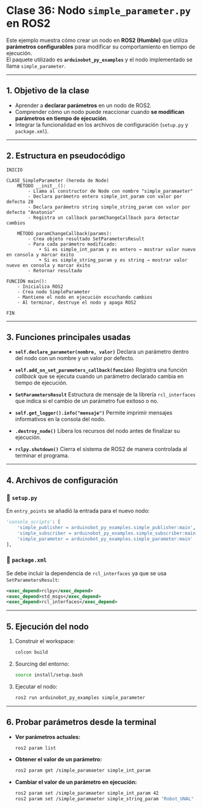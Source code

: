 # Clase 36: Nodo `simple_parameter.py` en ROS2

Este ejemplo muestra cómo crear un nodo en **ROS2 (Humble)** que utiliza **parámetros configurables** para modificar su comportamiento en tiempo de ejecución.  
El paquete utilizado es **`arduinobot_py_examples`** y el nodo implementado se llama `simple_parameter`.

---

## 1. Objetivo de la clase

- Aprender a **declarar parámetros** en un nodo de ROS2.
- Comprender cómo un nodo puede reaccionar cuando **se modifican parámetros en tiempo de ejecución**.
- Integrar la funcionalidad en los archivos de configuración (`setup.py` y `package.xml`).

---

## 2. Estructura en pseudocódigo

```pseudocode
INICIO

CLASE SimpleParameter (hereda de Node)
    MÉTODO __init__():
        - Llama al constructor de Node con nombre "simple_paramaeter"
        - Declara parámetro entero simple_int_param con valor por defecto 28
        - Declara parámetro string simple_string_param con valor por defecto "Anatonio"
        - Registra un callback paramChangeCallback para detectar cambios

    MÉTODO paramChangeCallback(params):
        - Crea objeto resultado SetParametersResult
        - Para cada parámetro modificado:
            • Si es simple_int_param y es entero → mostrar valor nuevo en consola y marcar éxito
            • Si es simple_string_param y es string → mostrar valor nuevo en consola y marcar éxito
        - Retornar resultado

FUNCIÓN main():
    - Inicializa ROS2
    - Crea nodo SimpleParameter
    - Mantiene el nodo en ejecución escuchando cambios
    - Al terminar, destruye el nodo y apaga ROS2

FIN
```

---

## 3. Funciones principales usadas

* **`self.declare_parameter(nombre, valor)`**
  Declara un parámetro dentro del nodo con un nombre y un valor por defecto.

* **`self.add_on_set_parameters_callback(función)`**
  Registra una función *callback* que se ejecuta cuando un parámetro declarado cambia en tiempo de ejecución.

* **`SetParametersResult`**
  Estructura de mensaje de la librería `rcl_interfaces` que indica si el cambio de un parámetro fue exitoso o no.

* **`self.get_logger().info("mensaje")`**
  Permite imprimir mensajes informativos en la consola del nodo.

* **`.destroy_node()`**
  Libera los recursos del nodo antes de finalizar su ejecución.

* **`rclpy.shutdown()`**
  Cierra el sistema de ROS2 de manera controlada al terminar el programa.

---

## 4. Archivos de configuración

### 📌 `setup.py`

En `entry_points` se añadió la entrada para el nuevo nodo:

```python
'console_scripts': [
    'simple_publisher = arduinobot_py_examples.simple_publisher:main',
    'simple_subscriber = arduinobot_py_examples.simple_subscriber:main',
    'simple_parameter = arduinobot_py_examples.simple_parameter:main'
],
```

### 📌 `package.xml`

Se debe incluir la dependencia de `rcl_interfaces` ya que se usa `SetParametersResult`:

```xml
<exec_depend>rclpy</exec_depend>
<exec_depend>std_msgs</exec_depend>
<exec_depend>rcl_interfaces</exec_depend>
```

---

## 5. Ejecución del nodo

1. Construir el workspace:

   ```bash
   colcon build
   ```

2. Sourcing del entorno:

   ```bash
   source install/setup.bash
   ```

3. Ejecutar el nodo:

   ```bash
   ros2 run arduinobot_py_examples simple_parameter
   ```

---

## 6. Probar parámetros desde la terminal

* **Ver parámetros actuales:**

  ```bash
  ros2 param list
  ```

* **Obtener el valor de un parámetro:**

  ```bash
  ros2 param get /simple_paramaeter simple_int_param
  ```

* **Cambiar el valor de un parámetro en ejecución:**

  ```bash
  ros2 param set /simple_paramaeter simple_int_param 42
  ros2 param set /simple_paramaeter simple_string_param "Robot_UNAL"
  ```